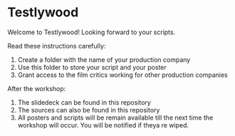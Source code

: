 # Testlywood
Welcome to Testlywood! Looking forward to your scripts.

Read these instructions carefully:
1. Create a folder with the name of your production company
2. Use this folder to store your script and your poster
3. Grant access to the film critics working for other production companies

After the workshop:
1. The slidedeck can be found in this repository
2. The sources can also be found in this repository
3. All posters and scripts will be remain available till the next time the workshop will occur. You will be notified if theya re wiped.
